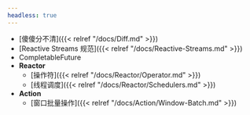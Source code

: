 ```yaml
---
headless: true
---
```


- [傻傻分不清]({{< relref "/docs/Diff.md" >}})
- [Reactive Streams 规范]({{< relref "/docs/Reactive-Streams.md" >}})
- CompletableFuture
- **Reactor**
  - [操作符]({{< relref "/docs/Reactor/Operator.md" >}})
  - [线程调度]({{< relref "/docs/Reactor/Schedulers.md" >}})
- **Action**
  - [窗口批量操作]({{< relref "/docs/Action/Window-Batch.md" >}})
